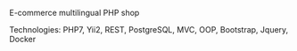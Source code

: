 E-commerce multilingual PHP shop

Technologies: PHP7, Yii2, REST, PostgreSQL, MVC, OOP, Bootstrap, Jquery, Docker
